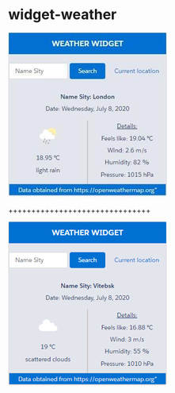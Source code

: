 # widget-weather

![alt text](https://github.com/Vorronn/widget-weather/blob/master/widget.jpg?raw=true)

+++++++++++++++++++++++++++++++

![alt text](https://github.com/Vorronn/widget-weather/blob/master/weather1.png?raw=true)

